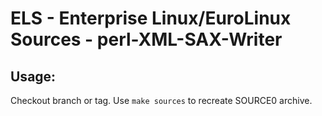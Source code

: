# ELS - Enterprise Linux/EuroLinux Sources - perl-XML-SAX-Writer
 
## Usage:
  Checkout branch or tag. Use `make sources` to recreate  SOURCE0 archive.
